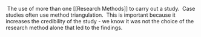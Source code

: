  The use of more than one [[Research Methods]] to carry out a study.  Case studies often use method triangulation.  This is important because it increases the credibility of the study - we know it was not the choice of the research method alone that led to the findings.
